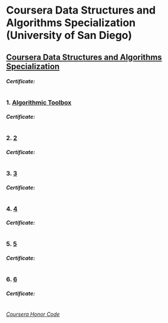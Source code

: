 # Coursera Data Structures and Algorithms Specialization (University of San Diego)

## [Coursera Data Structures and Algorithms Specialization](https://www.coursera.org/specializations/data-structures-algorithms)
####    *Certificate:*
#

### 1. [Algorithmic Toolbox](http://coursera.org/learn/algorithmic-toolbox/)

####    *Certificate:* 
#
### 2. [2](2)

####    *Certificate:* 
#   
### 3. [3](3)

####    *Certificate:* 
#   
### 4. [4](4)

####    *Certificate:* 
#
### 5. [5](5)

####    *Certificate:*
#
### 6. [6](6)

####    *Certificate:*
#


[*Coursera Honor Code*](https://www.coursera.support/s/article/209818863-Coursera-Honor-Code?language=en_US)
